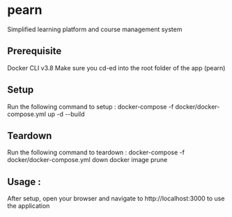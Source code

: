 # pearn
Simplified learning platform and course management system
## Prerequisite
Docker CLI v3.8
Make sure you cd-ed into the root folder of the app (pearn)
## Setup
Run the following command to setup : 
docker-compose -f docker/docker-compose.yml up -d --build
## Teardown
Run the following command to teardown : 
docker-compose -f docker/docker-compose.yml down
docker image prune
## Usage :
After setup, open your browser and navigate to http://localhost:3000 to use the application

